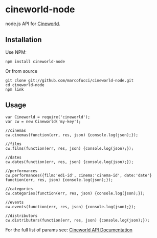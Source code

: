# cineworld-node

node.js API for [Cineworld](https://www.cineworld.co.uk/developer).

## Installation

Use NPM:

    npm install cineworld-node

Or from source

    git clone git://github.com/marcofucci/cineworld-node.git
    cd cineworld-node
    npm link

## Usage

    var Cineworld = require('cineworld');
    var cw = new Cineworld('my-key');

    //cinemas
    cw.cinemas(function(err, res, json) {console.log(json);});

    //films
    cw.films(function(err, res, json) {console.log(json);});

    //dates
    cw.dates(function(err, res, json) {console.log(json);});

    //performances
    cw.performances({film:'edi-id', cinema:'cinema-id', date:'date'} function(err, res, json) {console.log(json);});

    //categories
    cw.categories(function(err, res, json) {console.log(json);});

    //events
    cw.events(function(err, res, json) {console.log(json);});

    //distributors
    cw.distributors(function(err, res, json) {console.log(json);});

For the full list of params see: [Cineworld API Documentation](https://www.cineworld.co.uk/developer/api)